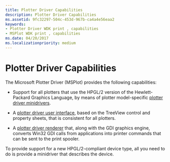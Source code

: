 ```yaml
---
title: Plotter Driver Capabilities
description: Plotter Driver Capabilities
ms.assetid: 9fc32297-504c-453d-967b-ca4a4e56eaa2
keywords:
- Plotter Driver WDK print , capabilities
- MSPlot WDK print , capabilities
ms.date: 04/20/2017
ms.localizationpriority: medium
---
```


# Plotter Driver Capabilities





The Microsoft Plotter Driver (MSPlot) provides the following capabilities:

-   Support for all plotters that use the HPGL/2 version of the Hewlett-Packard Graphics Language, by means of plotter model-specific [plotter driver minidrivers](plotter-driver-minidrivers.md).

-   A [plotter driver user interface](plotter-driver-user-interface.md), based on the TreeView control and property sheets, that is consistent for all plotters.

-   A [plotter driver renderer](plotter-driver-renderer.md) that, along with the GDI graphics engine, converts Win32 GDI calls from applications into printer commands that can be sent to the print spooler.

To provide support for a new HPGL/2-compliant device type, all you need to do is provide a minidriver that describes the device.

 

 




